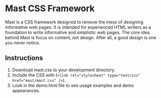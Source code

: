 Mast CSS Framework
==================

Mast is a CSS framework designed to remove the mess of designing informative web pages. It is intended for experienced HTML writers as a foundation to write informative and simplistic web pages. The core idea behind Mast is focus on content, not design. After all, a good design is one you never notice.

Instructions
------------

1. Download mast.css to your development directory.
2. Include the CSS with (`<link rel="stylesheet" type="text/css" href="mast/mast.css" />`).
3. Look in the demo.html file to see usage examples and demo appearances.